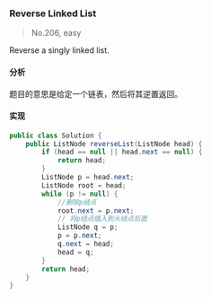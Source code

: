 ### Reverse Linked List

> No.206, easy

Reverse a singly linked list.

#### 分析

题目的意思是给定一个链表，然后将其逆置返回。

#### 实现

```java
public class Solution {
    public ListNode reverseList(ListNode head) {
        if (head == null || head.next == null) {
            return head;
        }
        ListNode p = head.next;
        ListNode root = head;
        while (p != null) {
            //删除p结点
            root.next = p.next;
            // 将p结点插入到头结点后面
            ListNode q = p;
            p = p.next;
            q.next = head;
            head = q;
        }
        return head;
    }
}
```